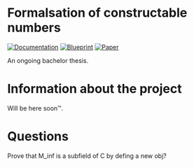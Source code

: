 # Formalsation of constructable numbers 

[![Documentation](https://img.shields.io/badge/Documentation-passing-green)](https://Louis-Le-Grand.github.io/Formalisation-of-constructable-numbers/docs) [![Blueprint](https://img.shields.io/badge/Blueprint-WIP-blue)](https://Louis-Le-Grand.github.io/Formalisation-of-constructable-numbers/blueprint)  [![Paper](https://img.shields.io/badge/Paper-WIP-blue)](https://Louis-Le-Grand.github.io/Formalisation-of-constructable-numbers/paper)


An ongoing bachelor thesis.

# Information about the project

Will be here soon™️.

# Questions
Prove that M_inf is a subfield of C by defing a new obj?
